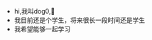 - hi,我叫dog0,:dog:
- 我目前还是个学生，将来很长一段时间还是学生
- 我希望能够一起学习
<!---
dogs0/dogs0 is a ✨ special ✨ repository because its `README.md` (this file) appears on your GitHub profile.
You can click the Preview link to take a look at your changes.
--->
